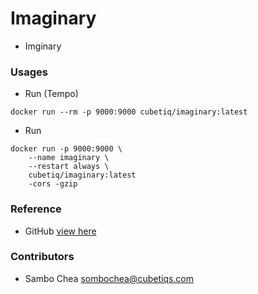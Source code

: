 # Imaginary

-   Imginary

### Usages

-   Run (Tempo)

```shell
docker run --rm -p 9000:9000 cubetiq/imaginary:latest
```

-   Run

```shell
docker run -p 9000:9000 \
    --name imaginary \
    --restart always \
    cubetiq/imaginary:latest
    -cors -gzip
```

### Reference

-   GitHub [view here](https://github.com/h2non/imaginary#google-cloud-run)

### Contributors

-   Sambo Chea <sombochea@cubetiqs.com>
